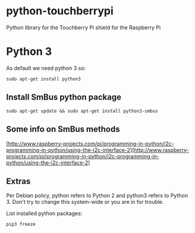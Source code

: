 # python-touchberrypi
Python library for the Touchberry Pi shield for the Raspberry Pi

# Python 3

As default we need python 3 so:

```shell
sudo apt-get install python3
```

## Install SmBus python package

```shell
sudo apt-get update && sudo apt-get install python3-smbus
```

## Some info on SmBus methods

[http://www.raspberry-projects.com/pi/programming-in-python/i2c-programming-in-python/using-the-i2c-interface-2](http://www.raspberry-projects.com/pi/programming-in-python/i2c-programming-in-python/using-the-i2c-interface-2)

## Extras

Per Debian policy, python refers to Python 2 and python3 refers to Python 3. Don't try to change this system-wide or you are in for trouble.

List installed python packages:

```shell
pip3 freeze
```
